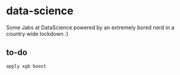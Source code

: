 # data-science
Some Jabs at DataScience powered by an extremely bored nerd in a country wide lockdown :)
## to-do
```
apply xgb boost

